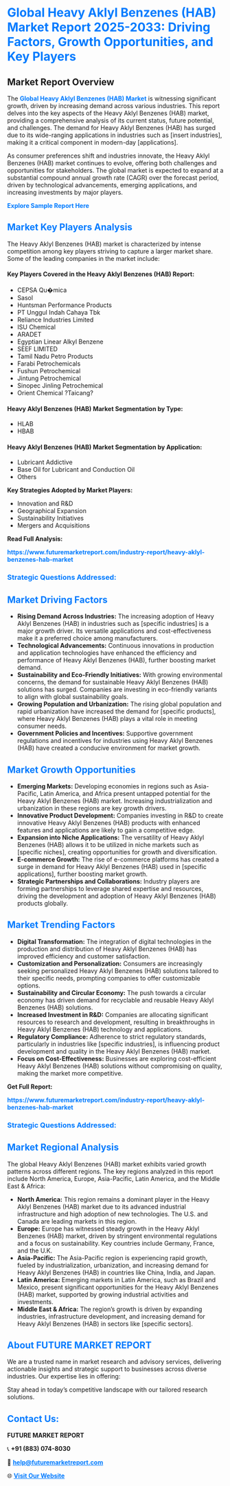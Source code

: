 <h1 style="color: #007BFF;">Global Heavy Aklyl Benzenes (HAB) Market Report 2025-2033: Driving Factors, Growth Opportunities, and Key Players</h1>

<section id="overview">
<h2>Market Report Overview</h2>
<p>The <a href="https://www.futuremarketreport.com/industry-report/heavy-aklyl-benzenes-hab-market" style="color: #007BFF; text-decoration: none;"><strong>Global Heavy Aklyl Benzenes (HAB) Market</strong></a> is witnessing significant growth, driven by increasing demand across various industries. This report delves into the key aspects of the Heavy Aklyl Benzenes (HAB) market, providing a comprehensive analysis of its current status, future potential, and challenges. The demand for Heavy Aklyl Benzenes (HAB) has surged due to its wide-ranging applications in industries such as [insert industries], making it a critical component in modern-day [applications].</p>
<p>As consumer preferences shift and industries innovate, the Heavy Aklyl Benzenes (HAB) market continues to evolve, offering both challenges and opportunities for stakeholders. The global market is expected to expand at a substantial compound annual growth rate (CAGR) over the forecast period, driven by technological advancements, emerging applications, and increasing investments by major players.</p>
</section>

<section id="overview">
<p><a href="https://www.futuremarketreport.com/request-sample/reportId=96713" style="color: #007BFF; text-decoration: none;"><strong>Explore Sample Report Here</strong></a></p>
</section>

<section id="key-players">
<h2 style="color: #007BFF;">Market Key Players Analysis</h2>
<p>The Heavy Aklyl Benzenes (HAB) market is characterized by intense competition among key players striving to capture a larger market share. Some of the leading companies in the market include:</p>
<h4>Key Players Covered in the Heavy Aklyl Benzenes (HAB) Report:</h4>
<ul><li>CEPSA Qu�mica</li><li>Sasol</li><li>Huntsman Performance Products</li><li>PT Unggul Indah Cahaya Tbk</li><li>Reliance Industries Limited</li><li>ISU Chemical</li><li>ARADET</li><li>Egyptian Linear Alkyl Benzene</li><li>SEEF LIMITED</li><li>Tamil Nadu Petro Products</li><li>Farabi Petrochemicals</li><li>Fushun Petrochemical</li><li>Jintung Petrochemical</li><li>Sinopec Jinling Petrochemical</li><li>Orient Chemical ?Taicang?</li></ul>
<h4>Heavy Aklyl Benzenes (HAB) Market Segmentation by Type:</h4>
<ul><li>HLAB</li><li>HBAB</li></ul>

<h4>Heavy Aklyl Benzenes (HAB) Market Segmentation by Application:</h4>
<ul><li>Lubricant Addictive</li><li>Base Oil for Lubricant and Conduction Oil</li><li>Others</li></ul>
<p><strong>Key Strategies Adopted by Market Players:</strong></p>
<ul>
<li>Innovation and R&D</li>
<li>Geographical Expansion</li>
<li>Sustainability Initiatives</li>
<li>Mergers and Acquisitions</li>
</ul>
</section>

<section>
<p><strong>Read Full Analysis: </strong></p><a href="https://www.futuremarketreport.com/industry-report/heavy-aklyl-benzenes-hab-market" style="color: #007BFF; text-decoration: none;"><strong>https://www.futuremarketreport.com/industry-report/heavy-aklyl-benzenes-hab-market</strong></a>
<h3 style="color: #007BFF;">Strategic Questions Addressed:</h3>
</section>

<section id="driving-factors">
<h2 style="color: #007BFF;">Market Driving Factors</h2>
<ul>
<li><strong>Rising Demand Across Industries:</strong> The increasing adoption of Heavy Aklyl Benzenes (HAB) in industries such as [specific industries] is a major growth driver. Its versatile applications and cost-effectiveness make it a preferred choice among manufacturers.</li>
<li><strong>Technological Advancements:</strong> Continuous innovations in production and application technologies have enhanced the efficiency and performance of Heavy Aklyl Benzenes (HAB), further boosting market demand.</li>
<li><strong>Sustainability and Eco-Friendly Initiatives:</strong> With growing environmental concerns, the demand for sustainable Heavy Aklyl Benzenes (HAB) solutions has surged. Companies are investing in eco-friendly variants to align with global sustainability goals.</li>
<li><strong>Growing Population and Urbanization:</strong> The rising global population and rapid urbanization have increased the demand for [specific products], where Heavy Aklyl Benzenes (HAB) plays a vital role in meeting consumer needs.</li>
<li><strong>Government Policies and Incentives:</strong> Supportive government regulations and incentives for industries using Heavy Aklyl Benzenes (HAB) have created a conducive environment for market growth.</li>
</ul>
</section>

<section id="growth-opportunities">
<h2 style="color: #007BFF;">Market Growth Opportunities</h2>
<ul>
<li><strong>Emerging Markets:</strong> Developing economies in regions such as Asia-Pacific, Latin America, and Africa present untapped potential for the Heavy Aklyl Benzenes (HAB) market. Increasing industrialization and urbanization in these regions are key growth drivers.</li>
<li><strong>Innovative Product Development:</strong> Companies investing in R&D to create innovative Heavy Aklyl Benzenes (HAB) products with enhanced features and applications are likely to gain a competitive edge.</li>
<li><strong>Expansion into Niche Applications:</strong> The versatility of Heavy Aklyl Benzenes (HAB) allows it to be utilized in niche markets such as [specific niches], creating opportunities for growth and diversification.</li>
<li><strong>E-commerce Growth:</strong> The rise of e-commerce platforms has created a surge in demand for Heavy Aklyl Benzenes (HAB) used in [specific applications], further boosting market growth.</li>
<li><strong>Strategic Partnerships and Collaborations:</strong> Industry players are forming partnerships to leverage shared expertise and resources, driving the development and adoption of Heavy Aklyl Benzenes (HAB) products globally.</li>
</ul>
</section>

<section id="trending-factors">
<h2 style="color: #007BFF;">Market Trending Factors</h2>
<ul>
<li><strong>Digital Transformation:</strong> The integration of digital technologies in the production and distribution of Heavy Aklyl Benzenes (HAB) has improved efficiency and customer satisfaction.</li>
<li><strong>Customization and Personalization:</strong> Consumers are increasingly seeking personalized Heavy Aklyl Benzenes (HAB) solutions tailored to their specific needs, prompting companies to offer customizable options.</li>
<li><strong>Sustainability and Circular Economy:</strong> The push towards a circular economy has driven demand for recyclable and reusable Heavy Aklyl Benzenes (HAB) solutions.</li>
<li><strong>Increased Investment in R&D:</strong> Companies are allocating significant resources to research and development, resulting in breakthroughs in Heavy Aklyl Benzenes (HAB) technology and applications.</li>
<li><strong>Regulatory Compliance:</strong> Adherence to strict regulatory standards, particularly in industries like [specific industries], is influencing product development and quality in the Heavy Aklyl Benzenes (HAB) market.</li>
<li><strong>Focus on Cost-Effectiveness:</strong> Businesses are exploring cost-efficient Heavy Aklyl Benzenes (HAB) solutions without compromising on quality, making the market more competitive.</li>
</ul>
</section>

<section>
<p><strong>Get Full Report: </strong></p><a href="https://www.futuremarketreport.com/industry-report/heavy-aklyl-benzenes-hab-market" style="color: #007BFF; text-decoration: none;"><strong>https://www.futuremarketreport.com/industry-report/heavy-aklyl-benzenes-hab-market</strong></a>
<h3 style="color: #007BFF;">Strategic Questions Addressed:</h3>
</section>


<section id="regional-analysis">
<h2 style="color: #007BFF;">Market Regional Analysis</h2>
<p>The global Heavy Aklyl Benzenes (HAB) market exhibits varied growth patterns across different regions. The key regions analyzed in this report include North America, Europe, Asia-Pacific, Latin America, and the Middle East & Africa:</p>
<ul>
<li><strong>North America:</strong> This region remains a dominant player in the Heavy Aklyl Benzenes (HAB) market due to its advanced industrial infrastructure and high adoption of new technologies. The U.S. and Canada are leading markets in this region.</li>
<li><strong>Europe:</strong> Europe has witnessed steady growth in the Heavy Aklyl Benzenes (HAB) market, driven by stringent environmental regulations and a focus on sustainability. Key countries include Germany, France, and the U.K.</li>
<li><strong>Asia-Pacific:</strong> The Asia-Pacific region is experiencing rapid growth, fueled by industrialization, urbanization, and increasing demand for Heavy Aklyl Benzenes (HAB) in countries like China, India, and Japan.</li>
<li><strong>Latin America:</strong> Emerging markets in Latin America, such as Brazil and Mexico, present significant opportunities for the Heavy Aklyl Benzenes (HAB) market, supported by growing industrial activities and investments.</li>
<li><strong>Middle East & Africa:</strong> The region’s growth is driven by expanding industries, infrastructure development, and increasing demand for Heavy Aklyl Benzenes (HAB) in sectors like [specific sectors].</li>
</ul>
</section>

<footer>
<h2 style="color: #007BFF;">About FUTURE MARKET REPORT</h2>
<p>We are a trusted name in market research and advisory services, delivering actionable insights and strategic support to businesses across diverse industries. Our expertise lies in offering:</p>

<p>Stay ahead in today’s competitive landscape with our tailored research solutions.</p>

<h2 style="color: #007BFF;">Contact Us:</h2>
<p><strong>FUTURE MARKET REPORT</strong></p>
<p>📞 <strong>+91 (883) 074-8030</strong></p>
<p>📧 <strong><a href="mailto:help@futuremarketreport.com" style="color: #007BFF;">help@futuremarketreport.com</a></strong></p>
<p>🌐 <strong><a href="https://www.futuremarketreport.com/" style="color: #007BFF;">Visit Our Website</a></strong></p>
</footer>